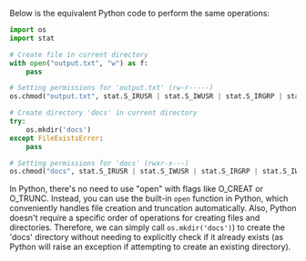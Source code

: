 Below is the equivalent Python code to perform the same operations:

```python
import os
import stat

# Create file in current directory
with open("output.txt", "w") as f:
    pass

# Setting permissions for 'output.txt' (rw-r-----)
os.chmod("output.txt", stat.S_IRUSR | stat.S_IWUSR | stat.S_IRGRP | stat.S_IWGRP))

# Create directory 'docs' in current directory
try:
    os.mkdir('docs')
except FileExistsError:
    pass

# Setting permissions for 'docs' (rwxr-x---)
os.chmod("docs", stat.S_IRUSR | stat.S_IWUSR | stat.S_IRGRP | stat.S_IWGRP))
```
In Python, there's no need to use "open" with flags like O_CREAT or O_TRUNC. Instead, you can use the built-in `open` function in Python, which conveniently handles file creation and truncation automatically.
Also, Python doesn't require a specific order of operations for creating files and directories. Therefore, we can simply call `os.mkdir('docs')`) to create the 'docs' directory without needing to explicitly check if it already exists (as Python will raise an exception if attempting to create an existing directory).
